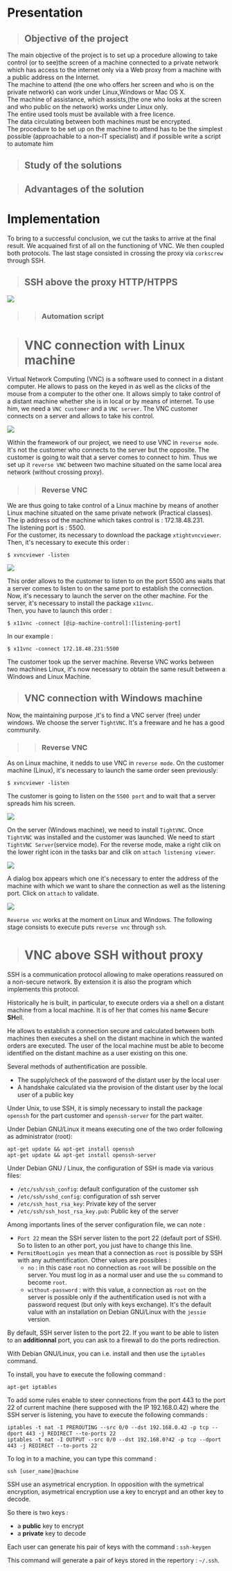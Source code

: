 # Presentation

>## Objective of the project

The main  objective of the project is to set up a procedure allowing to take control (or to see)the screen
of a machine connected to a private network which has access to the internet only via a Web proxy from
a machine with a public address on the Internet.  
The machine to attend (the one who offers her screen and who is on the private network) can work under
Linux,Windows or Mac OS X.  
The machine of assistance, which assists,(the one who looks at the screen and who public on the network) works under Linux only.  
The entire used tools must be available with a free licence.  
The data circulating between both machines must be encrypted.  
The procedure to be set up on the machine to attend has to be the simplest possible (approachable to a non-IT specialist) and if possible write a script to automate him

>## Study of the solutions

>## Advantages of the solution

# Implementation

To bring to a successful conclusion, we cut the tasks to arrive at the final result. We acquained first
of all on the functioning of VNC. We then coupled both protocols. The last stage consisted in crossing
the proxy via  `corkscrew` through SSH.  

>## SSH above the proxy HTTP/HTPPS  

![](img/schema-ssh.png)  

>>### Automation script  

># VNC connection with Linux machine  

Virtual Network Computing (VNC) is a software used to connect in a distant computer.
He allows to pass on the keyed in as well as the clicks of the mouse from a computer to the other one.
It allows simply to take control of a distant machine whether she is in local or by means of internet.
To use him, we need a `VNC customer` and a `VNC server`. The VNC customer connects on a server and allows to take his control.  

![](img/vnc-exemple.jpg)  

Within the framework of our project, we need to use VNC in `reverse mode`. It's not the customer who
connects to the server but the opposite. The customer is going to wait that a server comes to connect to him.
Thus we set up it `reverse VNC` between two machine situated on the same local area network (without crossing proxy).  

>>### Reverse VNC

We are thus going to take control of a Linux machine by means of another Linux machine situated on the same private network (Practical classes).  
The ip address od the machine which takes control is : 172.18.48.231.  
The listening port is : 5500.  
For the customer, its necessary to download the package `xtightvncviewer`.  
Then, it's necessary to execute this order :  
```
$ xvncviewer -listen
```

![](img/vnc-reverse.png)  

This order allows to the customer to listen to on the port 5500 ans waits that a server comes to listen
to on the same port to establish the connection.  
Now, it's necessary to launch the server on the other machine. For the server, it's necessary to install
the package `x11vnc`.  
Then, you have to launch this order :  
```
$ x11vnc -connect [@ip-machine-control]:[listening-port]
```
In our example :  
```
$ x11vnc -connect 172.18.48.231:5500
```
The customer took up the server machine. Reverse VNC works between two machines Linux, it's now necessary
to obtain the same result between a Windows and Linux Machine.  

>## VNC connection with Windows machine

Now, the maintaining purpose ,it's to find a VNC server (free) under windows. We choose the server
`TightVNC`. It's a freeware and he has a good community.  

>>### Reverse VNC

As on Linux machine, it nedds to use VNC in `reverse mode`. On the customer machine (Linux), it's necessary
to launch the same order seen previously:  
```
$ xvncviewer -listen
```
The customer is going to listen on the `5500 port` and to wait that a server spreads him his screen. 

![](img/170308023935483815.png)  

On the server (Windows machine), we need to install `TightVNC`. Once `TightVNC` was installed and
the customer was launched. We need to start `TightVNC Server`(service mode). For the reverse mode, make
a right clik on the lower right icon in the tasks bar and clik on `attach listening viewer`.  

![](img/170308023454757216.png)  

A dialog box appears which one it's necessary to enter the address of the machine with which we want
to share the connection as well as the listening port. Click on `attach` to validate.  

![](img/170308023726311449.png)  

`Reverse vnc` works at the moment on Linux and Windows. 
The following stage consists to execute puts `reverse vnc` through `ssh`.  

># VNC above SSH without proxy  

SSH is a communication protocol allowing to make operations reassured on a non-secure network. By extension it is also the program which implements this protocol.

Historically he is built, in particular, to execute orders via a shell on a distant machine from a local machine. It is of her that comes his name **S**ecure **SH**ell.

He allows to establish a connection secure and calculated between both machines then executes a shell on the distant machine in which the wanted orders are executed. The user of the local machine must be able to become identified on the distant machine as a user existing on this one.

Several methods of authentification are possible.

* The supply/check of the password of the distant user by the local user
* A handshake calculated via the provision of the distant user by the local user of a public key

Under Unix, to use SSH, it is simply necessary to install the package `openssh` for the part customer and `openssh-server` for the part waiter.

Under Debian GNU/Linux it means executing one of the two order following as administrator (root):

```
apt-get update && apt-get install openssh  
apt-get update && apt-get install openssh-server  
```

Under Debian GNU / Linux, the configuration of SSH is made via various files:

* `/etc/ssh/ssh_config`: default configuration of the customer ssh
* `/etc/ssh/sshd_config`: configuration of ssh server
* `/etc/ssh_host_rsa_key`: Private key of the server
* `/etc/ssh/ssh_host_rsa_key.pub`: Public key of the server

Among importants lines of the server configuration file, we can note :

* `Port 22` mean the SSH server listen to the port 22 (default port of SSH). So to listen to an other port, you just have to change this line.
* `PermitRootLogin yes` mean that a connection as `root` is possible by SSH with any authentification. Other values are possibles : 
    * `no` : in this case `root` no connection as `root` will be possible on the server. You must log in as a normal user and use the `su` command to become `root`.
    * `without-password` : with this value, a connection as `root` on the server is possible only if the authentification used is not with a password request (but only with keys exchange). It's the default value with an installation on Debian GNU/Linux with the `jessie` version.

By default, SSH server listen to the port 22. If you want to be able to listen to an **additionnal** port, you can ask to a firewall to do the ports redirection.

With Debian GNU/Linux, you can i.e. install and then use the `iptables` command.

To install, you have to execute the following command :

    apt-get iptables

To add some rules enable to steer connections from the port 443 to the port 22 of current machine (here supposed with the IP 192.168.0.42) where the SSH server is listening, you have to execute the following commands : 

    iptables -t nat -I PREROUTING --src 0/0 --dst 192.168.0.42 -p tcp --dport 443 -j REDIRECT --to-ports 22
    iptables -t nat -I OUTPUT --src 0/0 --dst 192.168.0?42 -p tcp --dport 443 -j REDIRECT --to-ports 22

To log in to a machine, you can type this command : 
    
    ssh [user_name]@machine  

SSH use an asymetrical encryption. In opposition with the symetrical encryption, asymetrical encryption use a key to encrypt and an other key to decode.

So there is two keys :

* a **public** key to encrypt
* a **private** key to decode

Each user can generate his pair of keys with the command : `ssh-keygen`
    
This command will generate a pair of keys stored in the repertory : `~/.ssh`.

